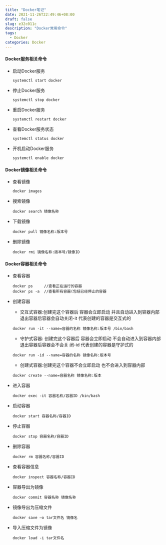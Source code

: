 ```yaml
---
title: "Docker笔记"
date: 2021-11-26T22:49:46+08:00
draft: false
slug: e32c011c
description: "Docker常用命令"
tags:
  - Docker
categories: Docker
---
```


#### Docker服务相关命令

- 启动Docker服务

  ~~~shell
  systemctl start docker
  ~~~

- 停止Docker服务

  ~~~shell
  systemctl stop docker
  ~~~

- 重启Docker服务

  ~~~shell
  systemctl restart docker
  ~~~

- 查看Docker服务状态

  ~~~shell
  systemctl status docker
  ~~~

- 开机启动Docker服务

  ~~~shell
  systemctl enable docker
  ~~~

#### Docker镜像相关命令

- 查看镜像

  ~~~shell
  docker images
  ~~~

- 搜索镜像

  ~~~shell
  docker search 镜像名称
  ~~~

- 下载镜像

  ~~~shell
  docker pull 镜像名称:版本号
  ~~~

- 删除镜像

  ~~~shell
  docker rmi 镜像名称:版本号/镜像ID
  ~~~

#### Docker容器相关命令

- 查看容器

  ~~~shell
  docker ps		//查看正在运行的容器
  docker ps -a	//查看所有容器(包括已经停止的容器
  ~~~

- 创建容器

	- 交互式容器:创建完这个容器后 容器会立即启动 并且自动进入到容器内部 退出容器后容器会自动关闭-it 代表创建的容器是交互式的 

  ~~~shell
  docker run -it --name=容器的名称 镜像名称:版本号 /bin/bash 
  ~~~
	- 守护式容器: 创建完这个容器后 容器会立即启动 不会自动进入到容器内部 退出容器后容器会不会关        闭-id 代表创建的容器是守护式的
  ~~~shell
  docker run -id --name=容器的名称 镜像名称:版本号
  ~~~
	- 创建式容器:创建完这个容器不会立即启动 也不会进入到容器内部 
  ~~~shell
  docker create --name=容器名称 镜像名称:版本
  ~~~

- 进入容器
  ~~~shell
  docker exec -it 容器名称/容器ID /bin/bash
  ~~~

- 启动容器
  ~~~shell
  docker start 容器名称/容器ID
  ~~~

- 停止容器
  ~~~shell
  docker stop 容器名称/容器ID
  ~~~
  
- 删除容器

  ~~~shell
  docker rm 容器名称/容器ID
  ~~~

- 查看容器信息

  ~~~shell
  docker inspect 容器名称/容器ID
  ~~~

- 容器导出为镜像

  ~~~shell
  docker commit 容器名称 镜像名称
  ~~~

- 镜像导出为压缩文件

  ~~~shell
  docker save –o tar文件名 镜像名
  ~~~

- 导入压缩文件为镜像

  ~~~shell
  docker load -i tar文件名
  ~~~

  